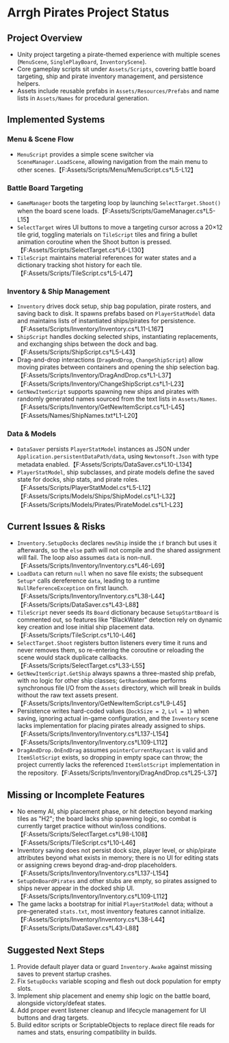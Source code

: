# Arrgh Pirates Project Status

## Project Overview
- Unity project targeting a pirate-themed experience with multiple scenes (`MenuScene`, `SinglePlayBoard`, `InventoryScene`).
- Core gameplay scripts sit under `Assets/Scripts`, covering battle board targeting, ship and pirate inventory management, and persistence helpers.
- Assets include reusable prefabs in `Assets/Resources/Prefabs` and name lists in `Assets/Names` for procedural generation.

## Implemented Systems
### Menu & Scene Flow
- `MenuScript` provides a simple scene switcher via `SceneManager.LoadScene`, allowing navigation from the main menu to other scenes.【F:Assets/Scripts/Menu/MenuScript.cs†L5-L12】

### Battle Board Targeting
- `GameManager` boots the targeting loop by launching `SelectTarget.Shoot()` when the board scene loads.【F:Assets/Scripts/GameManager.cs†L5-L15】
- `SelectTarget` wires UI buttons to move a targeting cursor across a 20×12 tile grid, toggling materials on `TileScript` tiles and firing a bullet animation coroutine when the Shoot button is pressed.【F:Assets/Scripts/SelectTarget.cs†L6-L130】
- `TileScript` maintains material references for water states and a dictionary tracking shot history for each tile.【F:Assets/Scripts/TileScript.cs†L5-L47】

### Inventory & Ship Management
- `Inventory` drives dock setup, ship bag population, pirate rosters, and saving back to disk. It spawns prefabs based on `PlayerStatModel` data and maintains lists of instantiated ships/pirates for persistence.【F:Assets/Scripts/Inventory/Inventory.cs†L11-L167】
- `ShipScript` handles docking selected ships, instantiating replacements, and exchanging ships between the dock and bag.【F:Assets/Scripts/ShipScript.cs†L5-L43】
- Drag-and-drop interactions (`DragAndDrop`, `ChangeShipScript`) allow moving pirates between containers and opening the ship selection bag.【F:Assets/Scripts/Inventory/DragAndDrop.cs†L1-L37】【F:Assets/Scripts/Inventory/ChangeShipScript.cs†L1-L23】
- `GetNewItemScript` supports spawning new ships and pirates with randomly generated names sourced from the text lists in `Assets/Names`.【F:Assets/Scripts/Inventory/GetNewItemScript.cs†L1-L45】【F:Assets/Names/ShipNames.txt†L1-L20】

### Data & Models
- `DataSaver` persists `PlayerStatModel` instances as JSON under `Application.persistentDataPath/data`, using `Newtonsoft.Json` with type metadata enabled.【F:Assets/Scripts/DataSaver.cs†L10-L134】
- `PlayerStatModel`, ship subclasses, and pirate models define the saved state for docks, ship stats, and pirate roles.【F:Assets/Scripts/PlayerStatModel.cs†L5-L12】【F:Assets/Scripts/Models/Ships/ShipModel.cs†L1-L32】【F:Assets/Scripts/Models/Pirates/PirateModel.cs†L1-L23】

## Current Issues & Risks
- `Inventory.SetupDocks` declares `newShip` inside the `if` branch but uses it afterwards, so the `else` path will not compile and the shared assignment will fail. The loop also assumes `data` is non-null.【F:Assets/Scripts/Inventory/Inventory.cs†L46-L69】
- `LoadData` can return `null` when no save file exists; the subsequent `Setup*` calls dereference `data`, leading to a runtime `NullReferenceException` on first launch.【F:Assets/Scripts/Inventory/Inventory.cs†L38-L44】【F:Assets/Scripts/DataSaver.cs†L43-L88】
- `TileScript` never seeds its `Board` dictionary because `SetupStartBoard` is commented out, so features like "BlackWater" detection rely on dynamic key creation and lose initial ship placement data.【F:Assets/Scripts/TileScript.cs†L10-L46】
- `SelectTarget.Shoot` registers button listeners every time it runs and never removes them, so re-entering the coroutine or reloading the scene would stack duplicate callbacks.【F:Assets/Scripts/SelectTarget.cs†L33-L55】
- `GetNewItemScript.GetShip` always spawns a three-masted ship prefab, with no logic for other ship classes; `GetRandomName` performs synchronous file I/O from the `Assets` directory, which will break in builds without the raw text assets present.【F:Assets/Scripts/Inventory/GetNewItemScript.cs†L9-L45】
- Persistence writes hard-coded values (`DockSize = 2`, `Lvl = 1`) when saving, ignoring actual in-game configuration, and the `Inventory` scene lacks implementation for placing pirates already assigned to ships.【F:Assets/Scripts/Inventory/Inventory.cs†L137-L154】【F:Assets/Scripts/Inventory/Inventory.cs†L109-L112】
- `DragAndDrop.OnEndDrag` assumes `pointerCurrentRaycast` is valid and `ItemSlotScript` exists, so dropping in empty space can throw; the project currently lacks the referenced `ItemSlotScript` implementation in the repository.【F:Assets/Scripts/Inventory/DragAndDrop.cs†L25-L37】

## Missing or Incomplete Features
- No enemy AI, ship placement phase, or hit detection beyond marking tiles as "H2"; the board lacks ship spawning logic, so combat is currently target practice without win/loss conditions.【F:Assets/Scripts/SelectTarget.cs†L98-L108】【F:Assets/Scripts/TileScript.cs†L10-L46】
- Inventory saving does not persist dock size, player level, or ship/pirate attributes beyond what exists in memory; there is no UI for editing stats or assigning crews beyond drag-and-drop placeholders.【F:Assets/Scripts/Inventory/Inventory.cs†L137-L154】
- `SetupOnBoardPirates` and other stubs are empty, so pirates assigned to ships never appear in the docked ship UI.【F:Assets/Scripts/Inventory/Inventory.cs†L109-L112】
- The game lacks a bootstrap for initial `PlayerStatModel` data; without a pre-generated `stats.txt`, most inventory features cannot initialize.【F:Assets/Scripts/Inventory/Inventory.cs†L38-L44】【F:Assets/Scripts/DataSaver.cs†L43-L88】

## Suggested Next Steps
1. Provide default player data or guard `Inventory.Awake` against missing saves to prevent startup crashes.
2. Fix `SetupDocks` variable scoping and flesh out dock population for empty slots.
3. Implement ship placement and enemy ship logic on the battle board, alongside victory/defeat states.
4. Add proper event listener cleanup and lifecycle management for UI buttons and drag targets.
5. Build editor scripts or ScriptableObjects to replace direct file reads for names and stats, ensuring compatibility in builds.
